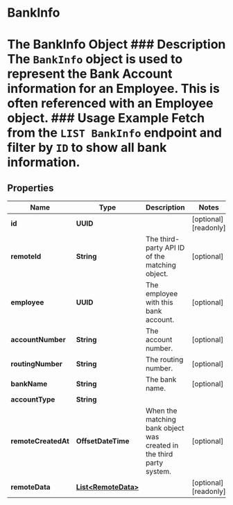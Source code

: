 

# BankInfo

# The BankInfo Object ### Description The `BankInfo` object is used to represent the Bank Account information for an Employee. This is often referenced with an Employee object.  ### Usage Example Fetch from the `LIST BankInfo` endpoint and filter by `ID` to show all bank information.

## Properties

Name | Type | Description | Notes
------------ | ------------- | ------------- | -------------
**id** | **UUID** |  |  [optional] [readonly]
**remoteId** | **String** | The third-party API ID of the matching object. |  [optional]
**employee** | **UUID** | The employee with this bank account. |  [optional]
**accountNumber** | **String** | The account number. |  [optional]
**routingNumber** | **String** | The routing number. |  [optional]
**bankName** | **String** | The bank name. |  [optional]
**accountType** | **String** |  | 
**remoteCreatedAt** | **OffsetDateTime** | When the matching bank object was created in the third party system. |  [optional]
**remoteData** | [**List&lt;RemoteData&gt;**](RemoteData.md) |  |  [optional] [readonly]



